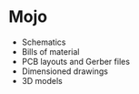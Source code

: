 # Mojo

  - Schematics
  - Bills of material
  - PCB layouts and Gerber files
  - Dimensioned drawings
  - 3D models